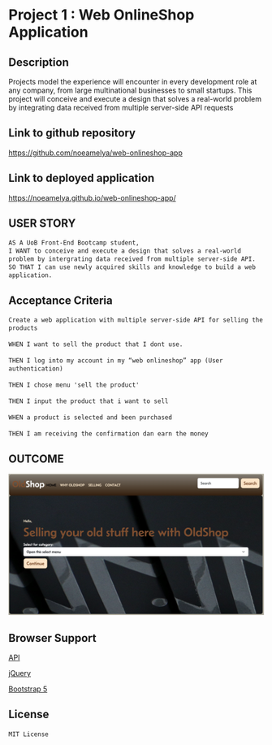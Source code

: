 # Project 1 : Web OnlineShop Application

## Description 
Projects model the experience will encounter in every development role at any company, from large multinational businesses to small startups. 
This project will conceive and execute a design that solves a real-world problem by integrating data received from multiple server-side API requests

## Link to github repository
https://github.com/noeamelya/web-onlineshop-app

## Link to deployed application
https://noeamelya.github.io/web-onlineshop-app/


## USER STORY

    AS A UoB Front-End Bootcamp student,
    I WANT to conceive and execute a design that solves a real-world problem by intergrating data received from multiple server-side API.
    SO THAT I can use newly acquired skills and knowledge to build a web application.

## Acceptance Criteria
    Create a web application with multiple server-side API for selling the products
    
    WHEN I want to sell the product that I dont use.

    THEN I log into my account in my “web onlineshop” app (User authentication)

    THEN I chose menu 'sell the product'

    THEN I input the product that i want to sell

    WHEN a product is selected and been purchased

    THEN I am receiving the confirmation dan earn the money


## OUTCOME

![outcome the project](./images/outcome.png)

## Browser Support

[API](https://api.jquery.com/)

[jQuery](https://jquery.com/)

[Bootstrap 5](https://getbootstrap.com/docs/5.3/examples/)



## License
    MIT License





